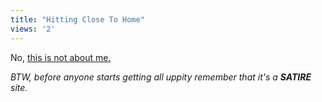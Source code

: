 ```yaml
---
title: "Hitting Close To Home"
views: '2'
---
```

<p>No, <a href="https://www.holyobserver.com/detail.php?isu=v01i04&amp;art=mac">this is not about me.</a></p>
<p><i>BTW, before anyone starts getting all uppity remember that it's a <strong>SATIRE</strong> site.</i></p>
